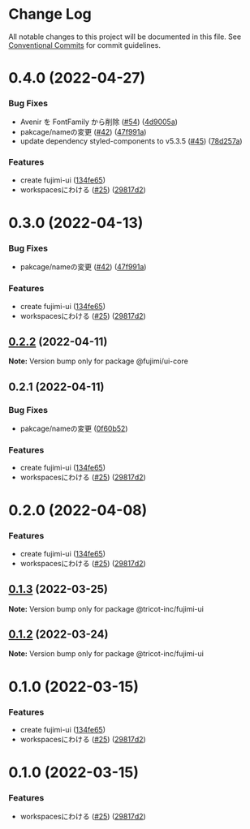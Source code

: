 # Change Log

All notable changes to this project will be documented in this file.
See [Conventional Commits](https://conventionalcommits.org) for commit guidelines.

# 0.4.0 (2022-04-27)


### Bug Fixes

* Avenir を FontFamily から削除 ([#54](https://github.com/tricot-inc/fujimi-ui/issues/54)) ([4d9005a](https://github.com/tricot-inc/fujimi-ui/commit/4d9005ad84befe5a5d84f93b7a6d692663c481d7))
* pakcage/nameの変更 ([#42](https://github.com/tricot-inc/fujimi-ui/issues/42)) ([47f991a](https://github.com/tricot-inc/fujimi-ui/commit/47f991a5f019c0e41a2818f93ac88e80ba0fbddc))
* update dependency styled-components to v5.3.5 ([#45](https://github.com/tricot-inc/fujimi-ui/issues/45)) ([78d257a](https://github.com/tricot-inc/fujimi-ui/commit/78d257a970237e3829846150e79fbf2bb5130668))


### Features

* create fujimi-ui ([134fe65](https://github.com/tricot-inc/fujimi-ui/commit/134fe65e24f8e34483353f5d33338625af50f010))
* workspacesにわける ([#25](https://github.com/tricot-inc/fujimi-ui/issues/25)) ([29817d2](https://github.com/tricot-inc/fujimi-ui/commit/29817d2d53109e3cabd3de04b76e1e2198738d69))





# 0.3.0 (2022-04-13)


### Bug Fixes

* pakcage/nameの変更 ([#42](https://github.com/tricot-inc/fujimi-ui/issues/42)) ([47f991a](https://github.com/tricot-inc/fujimi-ui/commit/47f991a5f019c0e41a2818f93ac88e80ba0fbddc))


### Features

* create fujimi-ui ([134fe65](https://github.com/tricot-inc/fujimi-ui/commit/134fe65e24f8e34483353f5d33338625af50f010))
* workspacesにわける ([#25](https://github.com/tricot-inc/fujimi-ui/issues/25)) ([29817d2](https://github.com/tricot-inc/fujimi-ui/commit/29817d2d53109e3cabd3de04b76e1e2198738d69))





## [0.2.2](https://github.com/tricot-inc/fujimi-ui/compare/@fujimi/ui-core@0.2.1...@fujimi/ui-core@0.2.2) (2022-04-11)

**Note:** Version bump only for package @fujimi/ui-core





## 0.2.1 (2022-04-11)


### Bug Fixes

* pakcage/nameの変更 ([0f60b52](https://github.com/tricot-inc/fujimi-ui/commit/0f60b52df6e0dd0371bb2b939258bd94e5d21f66))


### Features

* create fujimi-ui ([134fe65](https://github.com/tricot-inc/fujimi-ui/commit/134fe65e24f8e34483353f5d33338625af50f010))
* workspacesにわける ([#25](https://github.com/tricot-inc/fujimi-ui/issues/25)) ([29817d2](https://github.com/tricot-inc/fujimi-ui/commit/29817d2d53109e3cabd3de04b76e1e2198738d69))





# 0.2.0 (2022-04-08)


### Features

* create fujimi-ui ([134fe65](https://github.com/tricot-inc/fujimi-ui/commit/134fe65e24f8e34483353f5d33338625af50f010))
* workspacesにわける ([#25](https://github.com/tricot-inc/fujimi-ui/issues/25)) ([29817d2](https://github.com/tricot-inc/fujimi-ui/commit/29817d2d53109e3cabd3de04b76e1e2198738d69))





## [0.1.3](https://github.com/tricot-inc/fujimi-ui/compare/@tricot-inc/fujimi-ui@0.1.2...@tricot-inc/fujimi-ui@0.1.3) (2022-03-25)

**Note:** Version bump only for package @tricot-inc/fujimi-ui





## [0.1.2](https://github.com/tricot-inc/fujimi-ui/compare/@tricot-inc/fujimi-ui@0.1.0...@tricot-inc/fujimi-ui@0.1.2) (2022-03-24)

**Note:** Version bump only for package @tricot-inc/fujimi-ui





# 0.1.0 (2022-03-15)


### Features

* create fujimi-ui ([134fe65](https://github.com/tricot-inc/fujimi-ui/commit/134fe65e24f8e34483353f5d33338625af50f010))
* workspacesにわける ([#25](https://github.com/tricot-inc/fujimi-ui/issues/25)) ([29817d2](https://github.com/tricot-inc/fujimi-ui/commit/29817d2d53109e3cabd3de04b76e1e2198738d69))





# 0.1.0 (2022-03-15)


### Features

* workspacesにわける ([#25](https://github.com/tricot-inc/fujimi-ui/issues/25)) ([29817d2](https://github.com/tricot-inc/fujimi-ui/commit/29817d2d53109e3cabd3de04b76e1e2198738d69))
